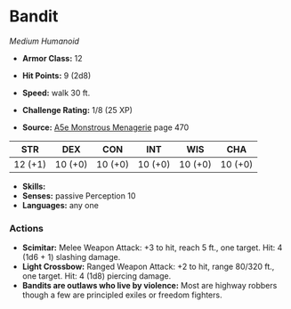 # Bandit

*Medium* *Humanoid*

- **Armor Class:** 12
- **Hit Points:** 9 (2d8)
- **Speed:** walk 30 ft.

- **Challenge Rating:** 1/8 (25 XP)
- **Source:** [A5e Monstrous Menagerie](https://enpublishingrpg.com/products/level-up-monstrous-menagerie-a5e) page 470

| STR | DEX | CON | INT | WIS | CHA |
| --- | --- | --- | --- | --- | --- |
| 12 (+1) | 10 (+0) | 10 (+0) | 10 (+0) | 10 (+0) | 10 (+0) |

- **Skills:** 
- **Senses:** passive Perception 10
- **Languages:** any one

### Actions

- **Scimitar:** Melee Weapon Attack: +3 to hit, reach 5 ft., one target. Hit: 4 (1d6 + 1) slashing damage.
- **Light Crossbow:** Ranged Weapon Attack: +2 to hit, range 80/320 ft., one target. Hit: 4 (1d8) piercing damage.
- **Bandits are outlaws who live by violence:** Most are highway robbers  though a few are principled exiles or freedom fighters.


